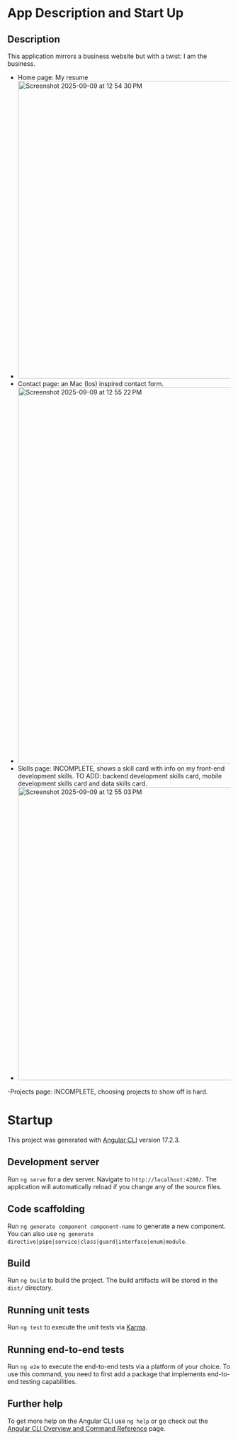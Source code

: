 # App Description and Start Up

## Description
This application mirrors a business website but with a twist: I am the business.
- Home page: My resume
- <img width="1255" height="672" alt="Screenshot 2025-09-09 at 12 54 30 PM" src="https://github.com/user-attachments/assets/d2027065-b9fb-4e70-b870-2ac50b91e058" />
- Contact page: an Mac (Ios) inspired contact form.
- <img width="1253" height="849" alt="Screenshot 2025-09-09 at 12 55 22 PM" src="https://github.com/user-attachments/assets/e3319cc9-5d6b-44e9-ac7b-7edb00ba1daf" />
- Skills page: INCOMPLETE, shows a skill card with info on my front-end development skills. TO ADD: backend development skills card, mobile development skills card and data skills card.
- <img width="665" height="662" alt="Screenshot 2025-09-09 at 12 55 03 PM" src="https://github.com/user-attachments/assets/01d5366a-4ace-4523-b2a2-e723a8bf049f" />
-Projects page: INCOMPLETE, choosing projects to show off is hard.




# Startup

This project was generated with [Angular CLI](https://github.com/angular/angular-cli) version 17.2.3.

## Development server

Run `ng serve` for a dev server. Navigate to `http://localhost:4200/`. The application will automatically reload if you change any of the source files.

## Code scaffolding

Run `ng generate component component-name` to generate a new component. You can also use `ng generate directive|pipe|service|class|guard|interface|enum|module`.

## Build

Run `ng build` to build the project. The build artifacts will be stored in the `dist/` directory.

## Running unit tests

Run `ng test` to execute the unit tests via [Karma](https://karma-runner.github.io).

## Running end-to-end tests

Run `ng e2e` to execute the end-to-end tests via a platform of your choice. To use this command, you need to first add a package that implements end-to-end testing capabilities.

## Further help

To get more help on the Angular CLI use `ng help` or go check out the [Angular CLI Overview and Command Reference](https://angular.io/cli) page.
